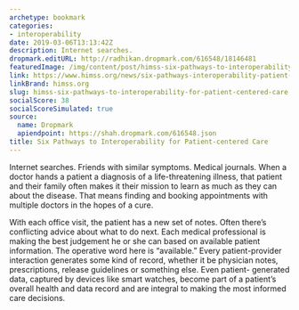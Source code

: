 ```yaml
---
archetype: bookmark
categories:
- interoperability
date: 2019-03-06T13:13:42Z
description: Internet searches.
dropmark.editURL: http://radhikan.dropmark.com/616548/18146481
featuredImage: /img/content/post/himss-six-pathways-to-interoperability-for-patient-centered-care.jpg
link: https://www.himss.org/news/six-pathways-interoperability-patient-centered-care
linkBrand: himss.org
slug: himss-six-pathways-to-interoperability-for-patient-centered-care
socialScore: 38
socialScoreSimulated: true
source:
  name: Dropmark
  apiendpoint: https://shah.dropmark.com/616548.json
title: Six Pathways to Interoperability for Patient-centered Care
---
```

Internet searches. Friends with similar symptoms. Medical journals. When a doctor hands a patient a diagnosis of a life-threatening illness, that patient and their family often makes it their mission to learn as much as they can about the disease. That means finding and booking appointments with multiple doctors in the hopes of a cure.

With each office visit, the patient has a new set of notes. Often there’s conflicting advice about what to do next. Each medical professional is making the best judgement he or she can based on available patient information. The operative word here is “available.” Every patient-provider interaction generates some kind of record, whether it be physician notes, prescriptions, release guidelines or something else. Even patient- generated data, captured by devices like smart watches, become part of a patient’s overall health and data record and are integral to making the most informed care decisions.


